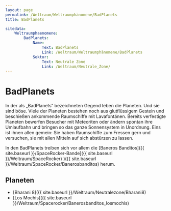 ```yaml
---
layout: page
permalink: /Weltraum/Weltraumphänomene/BadPlanets
title: BadPlanets

sitedata:
    Weltraumphaenomene:
        BadPlanets:
            Name: 
                Text: BadPlanets
                Link: /Weltraum/Weltraumphänomene/BadPlanets
            Sektor:
                Text: Neutrale Zone
                Link: /Weltraum/Neutrale_Zone/
---
```


# BadPlanets

In der als &bdquo;BadPlanets&ldquo; bezeichneten Gegend leben die Planeten. Und sie sind böse. Viele der Planeten bestehen noch aus glutflüssigem Gestein und beschießen ankommende Raumschiffe mit Lavafontänen. Bereits verfestigte Planeten bewerfen Besucher mit Meteoriten oder ändern spontan ihre Umlaufbahn und bringen so das ganze Sonnensystem in Unordnung. Eins ist ihnen allen gemein: Sie haben Raumschiffe zum Fressen gern und versuchen, sie mit allen Mitteln auf sich abstürzen zu lassen.

In den BadPlanets treiben sich vor allem die [Baneros Banditos]({{ site.baseurl }}/SpaceRocker-Bande]({{ site.baseurl }}/Weltraum/SpaceRocker) )({{ site.baseurl }}/Weltraum/SpaceRocker/Banerosbanditos) herum.

## Planeten

- [Bharani 8]({{ site.baseurl }}/Weltraum/Neutralezone/Bharani8)
- [Los Mochis]({{ site.baseurl }}/Weltraum/Spacerocker/Banerosbanditos_losmochis)
